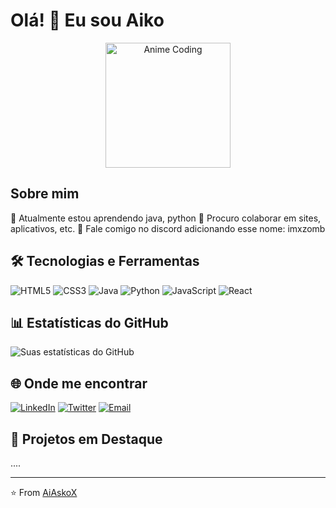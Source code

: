 # Olá! 👋 Eu sou Aiko

<div align="center">
  <img src="https://i.pinimg.com/originals/6b/f0/a5/6bf0a5d234d2f9b24dea9309636bf737.gif" alt="Anime Coding" width="200"/>
</div>

## Sobre mim
🌱 Atualmente estou aprendendo java, python
👯 Procuro colaborar em sites, aplicativos, etc.
💬 Fale comigo no discord adicionando esse nome: imxzomb

## 🛠️ Tecnologias e Ferramentas
![HTML5](https://img.shields.io/badge/-HTML5-E34F26?style=flat-square&logo=html5&logoColor=white)
![CSS3](https://img.shields.io/badge/-CSS3-1572B6?style=flat-square&logo=css3&logoColor=white)
![Java](https://img.shields.io/badge/-Java-007396?style=flat-square&logo=java&logoColor=white)
![Python](https://img.shields.io/badge/-Python-3776AB?style=flat-square&logo=python&logoColor=white)
![JavaScript](https://img.shields.io/badge/-JavaScript-F7DF1E?style=flat-square&logo=javascript&logoColor=black)
![React](https://img.shields.io/badge/-React-61DAFB?style=flat-square&logo=react&logoColor=black)

## 📊 Estatísticas do GitHub
![Suas estatísticas do GitHub](https://github-readme-stats.vercel.app/api?username=seu-username&show_icons=true&theme=radical)

## 🌐 Onde me encontrar
[![LinkedIn](https://img.shields.io/badge/-LinkedIn-0077B5?style=flat-square&logo=linkedin&logoColor=white)](seu-linkedin)
[![Twitter](https://img.shields.io/badge/-Twitter-1DA1F2?style=flat-square&logo=twitter&logoColor=white)](seu-twitter)
[![Email](https://img.shields.io/badge/-Email-D14836?style=flat-square&logo=gmail&logoColor=white)](mailto:seu-email)

## 🚀 Projetos em Destaque
....

---
⭐️ From [AiAskoX](https://github.com/EduardoVazio) 
